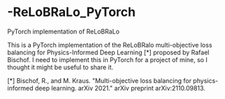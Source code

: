 # -ReLoBRaLo_PyTorch
PyTorch implementation of  ReLoBRaLo

This is a PyTorch implementation of the ReLoBRalo multi-objective loss balancing for Physics-Informed Deep Learning [*] proposed by Rafael Bischof.
I need to implement this in PyTorch for a project of mine, so I thought it might be useful to share it.

[*] Bischof, R., and M. Kraus. "Multi-objective loss balancing for physics-informed deep learning. arXiv 2021." arXiv preprint arXiv:2110.09813.
